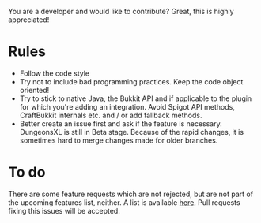 You are a developer and would like to contribute? Great, this is highly appreciated!

# Rules
* Follow the code style
* Try not to include bad programming practices. Keep the code object oriented!
* Try to stick to native Java, the Bukkit API and if applicable to the plugin for which you're adding an integration. Avoid Spigot API methods, CraftBukkit internals etc. and / or add fallback methods.
* Better create an issue first and ask if the feature is necessary. DungeonsXL is still in Beta stage. Because of the rapid changes, it is sometimes hard to merge changes made for older branches.

# To do
There are some feature requests which are not rejected, but are not part of the upcoming features list, neither. A list is available [here](changelog#unconfirmed). Pull requests fixing this issues will be accepted.